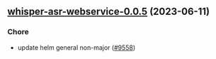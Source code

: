 

## [whisper-asr-webservice-0.0.5](https://github.com/truecharts/charts/compare/whisper-asr-webservice-0.0.4...whisper-asr-webservice-0.0.5) (2023-06-11)

### Chore

- update helm general non-major ([#9558](https://github.com/truecharts/charts/issues/9558))
  
  